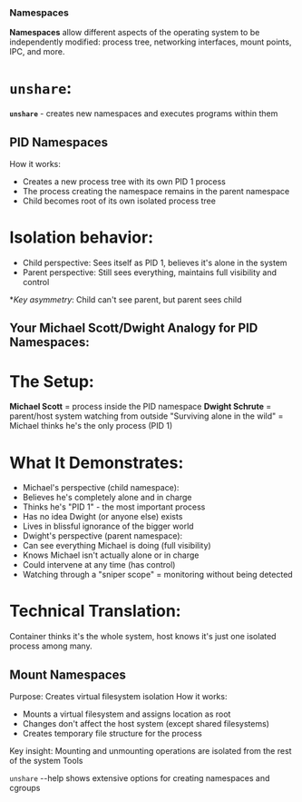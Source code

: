 ### Namespaces

**Namespaces** allow different aspects of the operating system to be independently modified: process tree, networking interfaces, mount points, IPC, and more.

# `unshare`:

**`unshare`** - creates new namespaces and executes programs within them

## PID Namespaces

How it works:

- Creates a new process tree with its own PID 1 process
- The process creating the namespace remains in the parent namespace
- Child becomes root of its own isolated process tree

# Isolation behavior:

- Child perspective: Sees itself as PID 1, believes it's alone in the system
- Parent perspective: Still sees everything, maintains full visibility and control

\*_Key asymmetry_: Child can't see parent, but parent sees child

## Your Michael Scott/Dwight Analogy for PID Namespaces:

# The Setup:

**Michael Scott** = process inside the PID namespace
**Dwight Schrute** = parent/host system watching from outside
"Surviving alone in the wild" = Michael thinks he's the only process (PID 1)

# What It Demonstrates:

- Michael's perspective (child namespace):
- Believes he's completely alone and in charge
- Thinks he's "PID 1" - the most important process
- Has no idea Dwight (or anyone else) exists
- Lives in blissful ignorance of the bigger world
- Dwight's perspective (parent namespace):
- Can see everything Michael is doing (full visibility)
- Knows Michael isn't actually alone or in charge
- Could intervene at any time (has control)
- Watching through a "sniper scope" = monitoring without being detected

# Technical Translation:

Container thinks it's the whole system, host knows it's just one isolated process among many.

## Mount Namespaces

Purpose: Creates virtual filesystem isolation
How it works:

- Mounts a virtual filesystem and assigns location as root
- Changes don't affect the host system (except shared filesystems)
- Creates temporary file structure for the process

Key insight: Mounting and unmounting operations are isolated from the rest of the system
Tools

`unshare` --help shows extensive options for creating namespaces and cgroups
